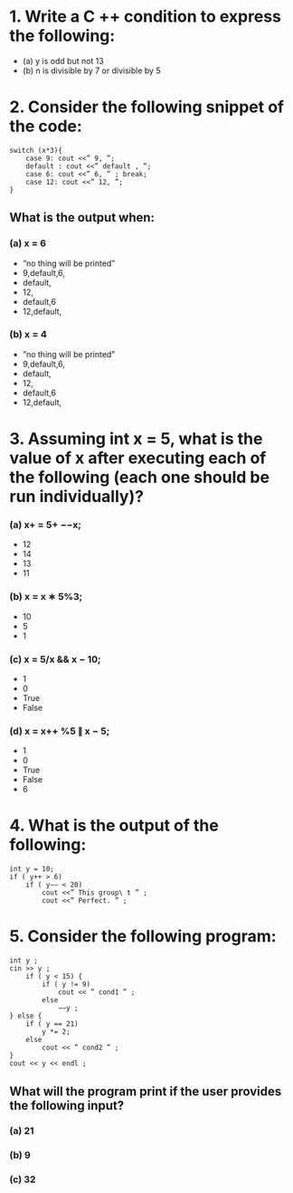 # 1. Write a C ++ condition to express the following:
- (a) y is odd but not 13
- (b) n is divisible by 7 or divisible by 5
# 2. Consider the following snippet of the code:
```
switch (x*3){
    case 9: cout <<” 9, ”;
    default : cout <<” default , ”;
    case 6: cout <<” 6, ” ; break;
    case 12: cout <<” 12, ”;
}
```
## What is the output when:
### (a) x = 6
- ”no thing will be printed” 
- 9,default,6, 
- default, 
- 12,
- default,6
- 12,default,
### (b) x = 4
- ”no thing will be printed” 
- 9,default,6, 
- default, 
- 12, 
- default,6 
- 12,default,
# 3. Assuming int x = 5, what is the value of x after executing each of the following (each one should be run individually)?
### (a) x+ = 5+ −−x;
- 12 
- 14 
- 13 
- 11
### (b) x = x ∗ 5%3;
- 10 
- 5 
- 1
### (c) x = 5/x && x − 10;
- 1 
- 0 
- True 
- False
### (d) x = x++ %5 ∥ x − 5;
- 1 
- 0 
- True 
- False 
- 6
# 4. What is the output of the following:
```
int y = 10;
if ( y++ > 6)
    if ( y−− < 20)
        cout <<” This group\ t ” ;
        cout <<” Perfect. ” ;
```
# 5. Consider the following program:
```
int y ;
cin >> y ;
    if ( y < 15) {
        if ( y != 9)
            cout << ” cond1 ” ;
        else
            −−y ;
} else {
    if ( y == 21)
        y *= 2;
    else
        cout << ” cond2 ” ;
}
cout << y << endl ;
```
## What will the program print if the user provides the following input?
### (a) 21
### (b) 9
### (c) 32
